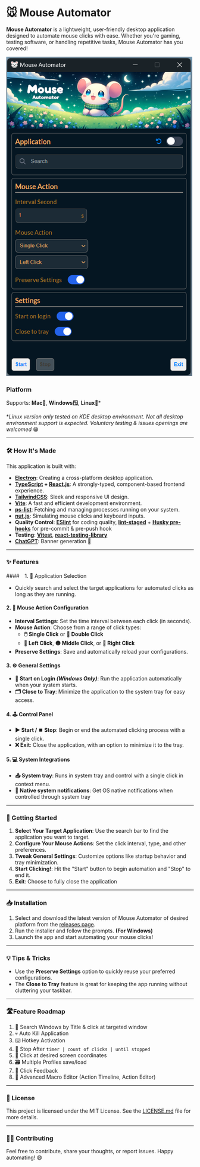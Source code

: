 # 🐭 Mouse Automator

**Mouse Automator** is a lightweight, user-friendly desktop application designed to automate mouse clicks with ease.
Whether you're gaming, testing software, or handling repetitive tasks, Mouse Automator has you covered!

![Mouse Automator](screenshot.png)

### Platform
Supports: **Mac🍎**, **Windows🪟**, **Linux🐧***

**Linux version only tested on KDE desktop environment. Not all desktop environment support is expected. Voluntary testing & issues openings are welcomed* 😁

---

### 🛠️ How It's Made

This application is built with:

- **[Electron](https://www.electronjs.org/)**: Creating a cross-platform desktop application.
- **[TypeScript](https://www.typescriptlang.org/) + [React.js](https://react.dev/)**: A strongly-typed, component-based frontend experience.
- **[TailwindCSS](https://tailwindcss.com/)**: Sleek and responsive UI design.
- **[Vite](https://vitejs.dev/)**: A fast and efficient development environment.
- **[ps-list](https://www.npmjs.com/package/@trufflesuite/ps-list)**: Fetching and managing processes running on your system.
- **[nut.js](https://nutjs.dev/docs/getting-started)**: Simulating mouse clicks and keyboard inputs.
- **Quality Control**: **[ESlint](https://eslint.org/)** for coding quality, **[lint-staged](https://github.com/lint-staged/lint-staged)** + **[Husky pre-hooks](https://github.com/typicode/husky#readme)**  for pre-commit & pre-push hook
- **Testing**: **[Vitest](https://github.com/vitest-dev/vitest)**, **[react-testing-library](https://github.com/testing-library/react-testing-library#readme)**
- **[ChatGPT](https://chatgpt.com)**: Banner generation 🤣

---

### ✨ Features

####　1. 🎯 Application Selection
- Quickly search and select the target applications for automated clicks as long as they are running.

#### 2. 🔧 Mouse Action Configuration
- **Interval Settings**: Set the time interval between each click (in seconds).
- **Mouse Action**: Choose from a range of click types:
  - **🖱️ Single Click** or **🔁 Double Click**
  - **🔵 Left Click**, **🟡 Middle Click**, or **🔴 Right Click**
- **Preserve Settings**: Save and automatically reload your configurations.

#### 3. ⚙️ General Settings
- **🚀 Start on Login *(Windows Only)***: Run the application automatically when your system starts.
- **🗂️ Close to Tray**: Minimize the application to the system tray for easy access.

#### 4. 🕹️ Control Panel
- **▶️ Start / ⏹️ Stop**: Begin or end the automated clicking process with a single click.
- **❌ Exit**: Close the application, with an option to minimize it to the tray.

#### 5. 💻 System Integrations
- **📤 System tray**: Runs in system tray and control with a single click in context menu.
- **🎐 Native system notifications**: Get OS native notifications when controlled through system tray

---

### 🚀 Getting Started

1. **Select Your Target Application**: Use the search bar to find the application you want to target.
2. **Configure Your Mouse Actions**: Set the click interval, type, and other preferences.
3. **Tweak General Settings**: Customize options like startup behavior and tray minimization.
4. **Start Clicking!**: Hit the "Start" button to begin automation and "Stop" to end it.
5. **Exit**: Choose to fully close the application

---

### 📥 Installation

1. Select and download the latest version of Mouse Automator of desired platform from the [releases page](https://github.com/cch01/mouse-automator/releases).
2. Run the installer and follow the prompts. **(For Windows)**
3. Launch the app and start automating your mouse clicks!

---

### 💡 Tips & Tricks

- Use the **Preserve Settings** option to quickly reuse your preferred configurations.
- The **Close to Tray** feature is great for keeping the app running without cluttering your taskbar.

---

### 🛣️Feature Roadmap

1. 🎯 Search Windows by Title & click at targeted window
2. 💀 Auto Kill Application
3. ⌨️ Hotkey Activation
4. 🛑 Stop After `timer | count of clicks | until stopped`
5. 🌠 Click at desired screen coordinates
6. 🗃️ Multiple Profiles save/load
7. 🌟 Click Feedback
8. 🤖 Advanced Macro Editor (Action Timeline, Action Editor)

---

### 📄 License

This project is licensed under the MIT License. See the [LICENSE.md](LICENSE.md) file for more details.

---

### 👨‍💻 Contributing
Feel free to contribute, share your thoughts, or report issues. Happy automating! 😄
